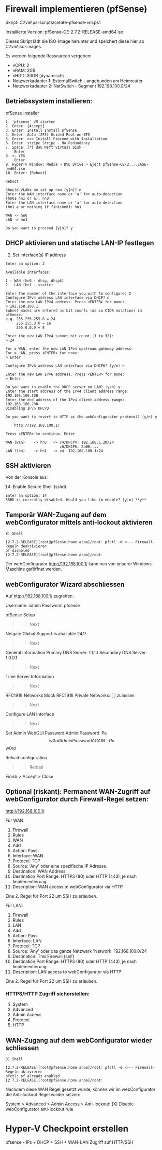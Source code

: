# Firewall implementieren (pfSense)

Skript: C:\vm\ps-scripts\create-pfsense-vm.ps1

Installierte Version: pfSense-CE-2.7.2-RELEASE-amd64.iso

Dieses Skript lädt die ISO-Image herunter und speichert diese hier ab C:\vm\iso-images\.

Es werden folgende Ressourcen vergeben:

* vCPU: 2
* vRAM: 2GB
* vHDD: 30GB (dynamisch)
* Netzwerkadapter 1: ExternalSwitch - angebunden am Heimrouter
* Netzwerkadapter 2: NatSwitch - Segment 192.168.100.0/24

## Betriebssystem installieren:

pfSense Installer

```pfsense
1. 'pfsense' VM starten
2. Enter: [Accept]
3. Enter: Install Install pfSense
4. Enter: Auto (ZFS) Guided Root-on-ZFS
5. Enter: >>> Install Proceed with Installation
6. Enter: stripe Stripe - No Redundancy
7. Space: [*] da0 Msft Virtual Disk
	Enter
8. <- YES
	Enter
9. Hyper-V Window: Media > DVD Drive > Eject pfSense-CE-2....EASE-amd64.iso
10. Enter: [Reboot]

Reboot

Should VLANs be set up now [y|n]? n
Enter the WAN interface name or 'a' for auto-detection
(hn01 hn1 or a): hn0
Enter the LAN interface name or 'a' for auto-detection
(hn1 a or nothing if finished): hn1

WAN -> hn0
LAN -> hn1

Do you want to proceed [y|n]? y
```


## DHCP aktivieren und statische LAN-IP festlegen

2) Set interface(s) IP address

```pfsense
Enter an option: 2

Available interfaces:

1 - WAN (hn0 - dhcp, dhcp6)
2 - LAN (hn1 - static)

Enter the number of the interface you with to configure: 2
Configure IPv4 address LAN interface via DHCP? n
Enter the new LAN IPv4 address. Press <ENTER> for none:
> 192.168.100.1
Subnet masks are entered as bit counts (as in CIDR notation) in pfSense.
e.g. 255.255.255.0 = 24
     255.255.0.0 = 16
     255.0.0.0 = 8

Enter the new LAN IPv4 subnet bit count (1 to 32):
> 24

For a WAN, enter the new LAN IPv4 upstream gateway address.
For a LAN, press <ENTER> for none:
> Enter

Configure IPv6 address LAN interface via DHCP6? (y/n) n

Enter the new LAN IPv6 address. Press <ENTER> for none:
> Enter

Do you want to enable the DHCP server on LAN? (y/n) y
Enter the start address of the IPv4 client address range: 192.168.100.100
Enter the end address of the IPv4 client address range: 192.168.100.200
Disabling IPv6 DHCPD

Do you want to revert to HTTP as the webConfigurator protocol? (y/n) y

	http://192.168.100.1/

Press <ENTER> to continue. Enter

WAN (wan)    -> hn0   -> v4/DHCP4: 192.168.1.20/24
                         v6/DHCP6: 2a00:...
LAN (lan)    -> hn1   -> v4: 192.168.100.1/24
```


## SSH aktivieren 

Von der Konsole aus:

14) Enable Secure Shell (sshd)

```pfsense
Enter an option: 14
SSHD is currently disabled. Would you like to enable? [y|n] **y**
```


## Temporär WAN-Zugang auf dem webConfigurator mittels anti-lockout aktivieren

```pfsense
8) Shell

[2.7.2-RELEASE][root@pfSense.home.arpa]/root: pfctl -d <--- Firewall-Regeln deaktivieren
pf disabled
[2.7.2-RELEASE][root@pfSense.home.arpa]/root: 
```

Der webConfigurator http://192.168.100.1/ kann nun von unserer Windows-Maschine geföffnet werden.


## webConfigurator Wizard abschliessen

Auf http://192.168.100.1/ zugreifen:

Username: admin
Password: pfsense

pfSense Setup 
>> Next

Netgate Global Support is abailable 24/7 
>> Next

General Information
Primary DNS Server: 1.1.1.1
Secondary DNS Server: 1.0.0.1
>> Next

Time Server Information
>> Next

RFC1918 Networks
Block RFC1918 Private Networks: [ ] zulassen
>> Next

Configure LAN Interface
>> Next

Set Admin WebGUI Password
Admin Password: Pa$$w0rd
Admin Password AGAIN: Pa$$w0rd

Reload configuration
>> Reload

Finish > Accept > Close


## Optional (riskant): Permanent WAN-Zugriff auf webConfigurator durch Firewall-Regel setzen:

http://192.168.100.1/

Für WAN:

1. Firewall 
2. Rules 
3. WAN
4. Add
5. Action: Pass
6. Interface: WAN
7. Protocol: TCP
8. Source: 'Any' oder eine spezifische IP Adresse.
9. Destination: WAN Address
10. Destination Port Range: HTTPS (80) oder HTTP (443), je nach Implementierung.
11. Description: WAN access to webConfigurator via HTTP

Eine 2. Regel für Port 22 um SSH zu erlauben.

Für LAN:

1. Firewall 
2. Rules 
3. LAN
4. Add
5. Action: Pass
6. Interface: LAN
7. Protocol: TCP
8. Source: 'Any' oder das ganze Netzwerk 'Network' 192.168.100.0/24
9. Destination: This Firewall (self)
10. Destination Port Range: HTTPS (80) oder HTTP (443), je nach Implementierung.
11. Description: LAN access to webConfigurator via HTTP

Eine 2. Regel für Port 22 um SSH zu erlauben.

### HTTPS/HTTP Zugriff sicherstellen:

1. System
2. Advanced 
3. Admin Access
4. Protocol
5. HTTP


## WAN-Zugang auf dem webConfigurator wieder schliessen

```pfsense
8) Shell

[2.7.2-RELEASE][root@pfSense.home.arpa]/root: pfctl -e <--- Firewall-Regeln aktivieren
pfctl: pf alreadz enabled
[2.7.2-RELEASE][root@pfSense.home.arpa]/root: 
```

Nachdem diese WAN Regel gesetzt wurde, können wir im webConfigurator die Anti-lockout Regel wieder setzen:

System > Advanced > Admin Access > Anti-lockout: [X] Disable webConfigurator anti-lockout rule

# Hyper-V Checkpoint erstellen

pfsense - IPs + DHCP + SSH + WAN-LAN Zugriff auf HTTP/SSH
